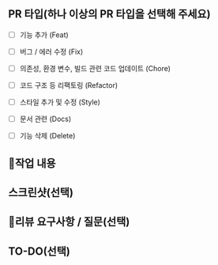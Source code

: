 ## PR 타입(하나 이상의 PR 타입을 선택해 주세요)

- [ ] 기능 추가 (Feat)
- [ ] 버그 / 에러 수정 (Fix)
- [ ] 의존성, 환경 변수, 빌드 관련 코드 업데이트 (Chore)
- [ ] 코드 구조 등 리팩토링 (Refactor)
- [ ] 스타일 추가 및 수정 (Style)
- [ ] 문서 관련 (Docs)
- [ ] 기능 삭제 (Delete)



## 📝작업 내용



## 스크린샷(선택)



## 💬리뷰 요구사항 / 질문(선택)



## TO-DO(선택)

